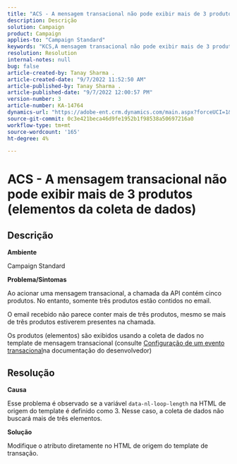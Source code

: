 ```yaml
---
title: "ACS - A mensagem transacional não pode exibir mais de 3 produtos (elementos da coleta de dados)"
description: Descrição
solution: Campaign
product: Campaign
applies-to: "Campaign Standard"
keywords: "KCS,A mensagem transacional não pode exibir mais de 3 produtos (elementos da coleta de dados)"
resolution: Resolution
internal-notes: null
bug: false
article-created-by: Tanay Sharma .
article-created-date: "9/7/2022 11:52:50 AM"
article-published-by: Tanay Sharma .
article-published-date: "9/7/2022 12:00:57 PM"
version-number: 3
article-number: KA-14764
dynamics-url: "https://adobe-ent.crm.dynamics.com/main.aspx?forceUCI=1&pagetype=entityrecord&etn=knowledgearticle&id=4e678f96-a32e-ed11-9db1-002248086735"
source-git-commit: 0c3e421beca46d9fe1952b1f98538a50697216a0
workflow-type: tm+mt
source-wordcount: '165'
ht-degree: 4%

---
```


# ACS - A mensagem transacional não pode exibir mais de 3 produtos (elementos da coleta de dados)

## Descrição


<b>Ambiente</b>

Campaign Standard



<b>Problema/Sintomas</b>

Ao acionar uma mensagem transacional, a chamada da API contém cinco produtos. No entanto, somente três produtos estão contidos no email.

O email recebido não parece conter mais de três produtos, mesmo se mais de três produtos estiverem presentes na chamada.

Os produtos (elementos) são exibidos usando a coleta de dados no template de mensagem transacional (consulte [Configuração de um evento transacional](https://experienceleague.adobe.com/docs/campaign-standard/using/communication-channels/transactional-messaging/event-configuration/configuring-transactional-event.html?lang=en)na documentação do desenvolvedor)


## Resolução


<b>Causa</b>

Esse problema é observado se a variável `data-nl-loop-length` na HTML de origem do template é definido como 3. Nesse caso, a coleta de dados não buscará mais de três elementos.



<b>Solução</b>

Modifique o atributo diretamente no HTML de origem do template de transação.


